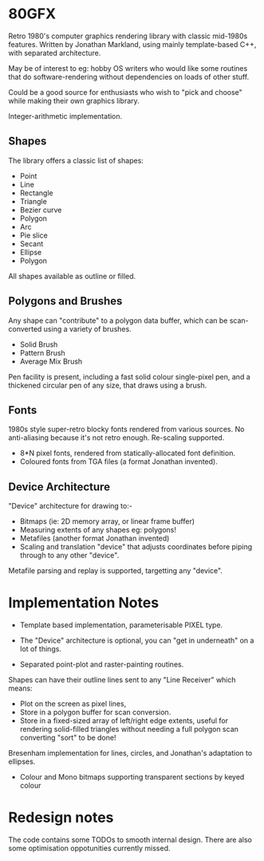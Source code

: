 80GFX
=====

Retro 1980's computer graphics rendering library with classic mid-1980s features.
Written by Jonathan Markland, using mainly template-based C++, with separated
architecture.

May be of interest to eg: hobby OS writers who would like some routines
that do software-rendering without dependencies on loads of other stuff.

Could be a good source for enthusiasts who wish to "pick and choose" while
making their own graphics library.

Integer-arithmetic implementation.




Shapes
------

The library offers a classic list of shapes:

- Point
- Line
- Rectangle
- Triangle
- Bezier curve
- Polygon
- Arc
- Pie slice
- Secant
- Ellipse
- Polygon 

All shapes available as outline or filled.



Polygons and Brushes
--------------------

Any shape can "contribute" to a polygon data buffer, which can be 
scan-converted using a variety of brushes.

- Solid Brush
- Pattern Brush
- Average Mix Brush

Pen facility is present, including a fast solid colour single-pixel pen,
and a thickened circular pen of any size, that draws using a brush.



Fonts
-----

1980s style super-retro blocky fonts rendered from various sources.
No anti-aliasing because it's not retro enough.
Re-scaling supported.

- 8*N pixel fonts, rendered from statically-allocated font definition.
- Coloured fonts from TGA files (a format Jonathan invented).



Device Architecture
-------------------

"Device" architecture for drawing to:-

- Bitmaps (ie: 2D memory array, or linear frame buffer)
- Measuring extents of any shapes  eg: polygons!
- Metafiles  (another format Jonathan invented)
- Scaling and translation "device" that adjusts coordinates before piping 
  through to any other "device".

Metafile parsing and replay is supported, targetting any "device".



Implementation Notes
====================

- Template based implementation, parameterisable PIXEL type.

- The "Device" architecture is optional, you can "get in underneath"
  on a lot of things.

- Separated point-plot and raster-painting routines.

Shapes can have their outline lines sent to any "Line Receiver"
which means:

- Plot on the screen as pixel lines, 
- Store in a polygon buffer for scan conversion.
- Store in a fixed-sized array of left/right edge extents, useful
  for rendering solid-filled triangles without needing a full
  polygon scan converting "sort" to be done!

Bresenham implementation for lines, circles, and Jonathan's 
adaptation to ellipses.


- Colour and Mono bitmaps supporting transparent sections by keyed colour


Redesign notes
==============
The code contains some TODOs to smooth internal design.
There are also some optimisation oppotunities currently missed.
